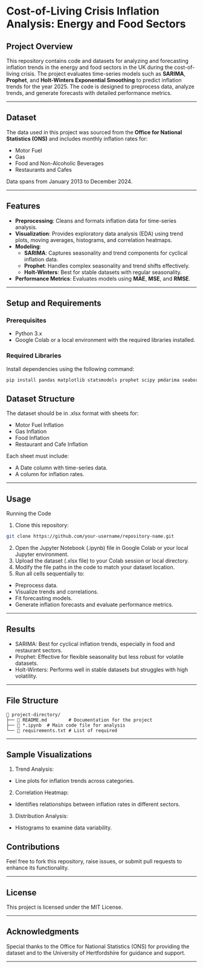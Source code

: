 # Cost-of-Living Crisis Inflation Analysis: Energy and Food Sectors

## Project Overview
This repository contains code and datasets for analyzing and forecasting inflation trends in the energy and food sectors in the UK during the cost-of-living crisis. The project evaluates time-series models such as **SARIMA**,  **Prophet**, and **Holt-Winters Exponential Smoothing** to predict inflation trends for the year 2025. The code is designed to preprocess data, analyze trends, and generate forecasts with detailed performance metrics.

---

## Dataset
The data used in this project was sourced from the **Office for National Statistics (ONS)** and includes monthly inflation rates for:
- Motor Fuel
- Gas
- Food and Non-Alcoholic Beverages
- Restaurants and Cafes

Data spans from January 2013 to December 2024.

---

## Features
- **Preprocessing**: Cleans and formats inflation data for time-series analysis.
- **Visualization**: Provides exploratory data analysis (EDA) using trend plots, moving averages, histograms, and correlation heatmaps.
- **Modeling**:
  - **SARIMA**: Captures seasonality and trend components for cyclical inflation data.
  - **Prophet**: Handles complex seasonality and trend shifts effectively.
  - **Holt-Winters**: Best for stable datasets with regular seasonality.
- **Performance Metrics**: Evaluates models using **MAE**, **MSE**, and **RMSE**.

---

## Setup and Requirements
### Prerequisites
- Python 3.x
- Google Colab or a local environment with the required libraries installed.

### Required Libraries
Install dependencies using the following command:
```bash
pip install pandas matplotlib statsmodels prophet scipy pmdarima seaborn
```

## Dataset Structure
The dataset should be in .xlsx format with sheets for:

- Motor Fuel Inflation
- Gas Inflation
- Food Inflation
- Restaurant and Cafe Inflation

Each sheet must include:

- A Date column with time-series data.
- A column for inflation rates.

--- 

## Usage
Running the Code
1. Clone this repository:
```bash
git clone https://github.com/your-username/repository-name.git
```
2. Open the Jupyter Notebook (.ipynb) file in Google Colab or your local Jupyter environment.
3. Upload the dataset (.xlsx file) to your Colab session or local directory.
4. Modify the file paths in the code to match your dataset location.
5. Run all cells sequentially to:
  - Preprocess data.
  - Visualize trends and correlations.
  - Fit forecasting models.
  - Generate inflation forecasts and evaluate performance metrics.

---

## Results
- SARIMA: Best for cyclical inflation trends, especially in food and restaurant sectors.
- Prophet: Effective for flexible seasonality but less robust for volatile datasets.
- Holt-Winters: Performs well in stable datasets but struggles with high volatility.

---

## File Structure
```
📁 project-directory/
├── 📄 README.md        # Documentation for the project
├── 📄 *.ipynb  # Main code file for analysis
└── 📄 requirements.txt # List of required 
```

---

## Sample Visualizations
1. Trend Analysis:
  - Line plots for inflation trends across categories.
2. Correlation Heatmap:
  - Identifies relationships between inflation rates in different sectors.
3. Distribution Analysis:
  - Histograms to examine data variability.

## Contributions
Feel free to fork this repository, raise issues, or submit pull requests to enhance its functionality.

---

## License
This project is licensed under the MIT License.

---

## Acknowledgments
Special thanks to the Office for National Statistics (ONS) for providing the dataset and to the University of Hertfordshire for guidance and support.

---